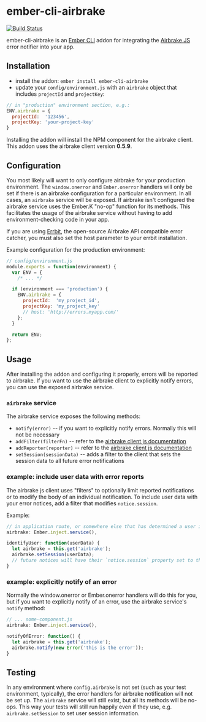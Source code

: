 # ember-cli-airbrake
[![Build Status](https://travis-ci.org/201-created/ember-cli-airbrake.svg?branch=master)](https://travis-ci.org/201-created/ember-cli-airbrake)

ember-cli-airbrake is an [Ember CLI](http://www.ember-cli.com/) addon for integrating the [Airbrake JS](https://github.com/airbrake/airbrake-js) error notifier into your app.

## Installation

 * install the addon: `ember install ember-cli-airbrake`
 * update your `config/environment.js` with an `airbrake` object that includes `projectId` and `projectKey`:

```javascript
// in "production" environment section, e.g.:
ENV.airbrake = {
  projectId:  '123456',
  projectKey: 'your-project-key'
}
```

Installing the addon will install the NPM component for the airbrake client. This addon uses the airbrake client version **0.5.9**.

## Configuration

You most likely will want to only configure airbrake for your production environment.
The `window.onerror` and `Ember.onerror` handlers will only be set if there is an airbrake configuration for a particular environment.
In all cases, an `airbrake` service will be exposed. If airbrake isn't configured the airbrake service uses the Ember.K "no-op" function for its methods. This facilitates the usage of the airbrake service without having to add environment-checking code in your app.

If you are using [Errbit](https://github.com/errbit/errbit), the open-source Airbrake API compatible error catcher, you must also set the host parameter to your errbit installation.

Example configuration for the production environment:
```javascript
// config/environment.js
module.exports = function(environment) {
  var ENV = {
    /* ... */

  if (environment === 'production') {
    ENV.airbrake = {
      projectId:  'my_project_id',
      projectKey: 'my_project_key'
      // host: 'http://errors.myapp.com/'
    };
  }

  return ENV;
};
```

## Usage

After installing the addon and configuring it properly, errors will be reported to airbrake.
If you want to use the airbrake client to explicitly notify errors, you can use the exposed airbrake service.

### `airbrake` service

The airbrake service exposes the following methods:

  * `notify(error)` -- if you want to explicitly notify errors. Normally this will not be necessary
  * `addFilter(filterFn)` -- refer to the [airbrake client js documentation](https://github.com/airbrake/airbrake-js)
  * `addReporter(reporter)` -- refer to the [airbrake client js documentation](https://github.com/airbrake/airbrake-js)
  * `setSession(sessionData)` -- adds a filter to the client that sets the session data to all future error notifications

### example: include user data with error reports

The airbrake js client uses "filters" to optionally limit reported notifications or to modify the body of an individual notification.
To include user data with your error notices, add a filter that modifies `notice.session`.

Example:
```javascript
// in application route, or somewhere else that has determined a user is logged in
airbrake: Ember.inject.service(),

identifyUser: function(userData) {
  let airbrake = this.get('airbrake');
  airbrake.setSession(userData);
  // future notices will have their `notice.session` property set to the value of `userData`
}
```

### example: explicitly notify of an error

Normally the window.onerror or Ember.onerror handlers will do this for you, but if you want to
explicitly notify of an error, use the airbrake service's `notify` method:

```javascript
// ... some-component.js
airbrake: Ember.inject.service(),

notifyOfError: function() {
  let airbrake = this.get('airbrake');
  airbrake.notify(new Error('this is the error'));
}
```

## Testing

In any environment where `config.airbrake` is not set (such as your test environment, typically),
the error handlers for airbrake notification will not be set up. The `airbrake` service will still
exist, but all its methods will be no-ops. This way your tests will still run happily even
if they use, e.g. `airbrake.setSession` to set user session information.
